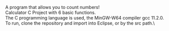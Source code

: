 A program that allows you to count numbers!\
Calculator C Project with 6 basic functions.\
The C programming language is used, the MinGW-W64 compiler gcc 11.2.0.\
To run, clone the repository and import into Eclipse, or by the src path.\
